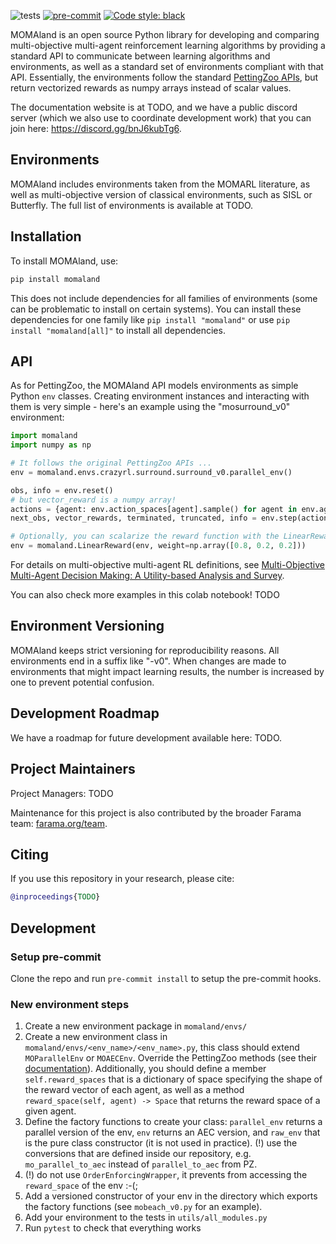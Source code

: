 ![tests](https://github.com/rradules/momaland/workflows/Python%20tests/badge.svg)
[![pre-commit](https://img.shields.io/badge/pre--commit-enabled-brightgreen?logo=pre-commit&logoColor=white)](https://pre-commit.com/)
[![Code style: black](https://img.shields.io/badge/code%20style-black-000000.svg)](https://github.com/psf/black)


<!-- start elevator-pitch -->

MOMAland is an open source Python library for developing and comparing multi-objective multi-agent reinforcement learning algorithms by providing a standard API to communicate between learning algorithms and environments, as well as a standard set of environments compliant with that API. Essentially, the environments follow the standard [PettingZoo APIs](https://github.com/Farama-Foundation/PettingZoo), but return vectorized rewards as numpy arrays instead of scalar values.

The documentation website is at TODO, and we have a public discord server (which we also use to coordinate development work) that you can join here: https://discord.gg/bnJ6kubTg6.

<!-- end elevator-pitch -->

## Environments

MOMAland includes environments taken from the MOMARL literature, as well as multi-objective version of classical environments, such as SISL or Butterfly.
The full list of environments is available at TODO.

## Installation
<!-- start install -->

To install MOMAland, use:
```bash
pip install momaland
```

This does not include dependencies for all families of environments (some can be problematic to install on certain systems). You can install these dependencies for one family like `pip install "momaland"` or use `pip install "momaland[all]"` to install all dependencies.

<!-- end install -->

## API

<!-- start snippet-usage -->

As for PettingZoo, the MOMAland API models environments as simple Python `env` classes. Creating environment instances and interacting with them is very simple - here's an example using the "mosurround_v0" environment:

```python
import momaland
import numpy as np

# It follows the original PettingZoo APIs ...
env = momaland.envs.crazyrl.surround.surround_v0.parallel_env()

obs, info = env.reset()
# but vector_reward is a numpy array!
actions = {agent: env.action_spaces[agent].sample() for agent in env.agents}
next_obs, vector_rewards, terminated, truncated, info = env.step(actions)

# Optionally, you can scalarize the reward function with the LinearReward wrapper to fall back to the original PZ API
env = momaland.LinearReward(env, weight=np.array([0.8, 0.2, 0.2]))
```
For details on multi-objective multi-agent RL definitions, see [Multi-Objective Multi-Agent Decision Making: A Utility-based Analysis and Survey](https://arxiv.org/abs/1909.02964).

You can also check more examples in this colab notebook! TODO

<!-- end snippet-usage -->


## Environment Versioning

MOMAland keeps strict versioning for reproducibility reasons. All environments end in a suffix like "-v0".  When changes are made to environments that might impact learning results, the number is increased by one to prevent potential confusion.

## Development Roadmap
We have a roadmap for future development available here: TODO.

## Project Maintainers

Project Managers:  TODO

Maintenance for this project is also contributed by the broader Farama team: [farama.org/team](https://farama.org/team).

## Citing

<!-- start citation -->

If you use this repository in your research, please cite:

```bibtex
@inproceedings{TODO}
```

<!-- end citation -->

## Development

### Setup pre-commit
Clone the repo and run `pre-commit install` to setup the pre-commit hooks.

### New environment steps
1. Create a new environment package in `momaland/envs/`
2. Create a new environment class in `momaland/envs/<env_name>/<env_name>.py`, this class should extend `MOParallelEnv` or `MOAECEnv`. Override the PettingZoo methods (see their [documentation](https://pettingzoo.farama.org/api/aec/)). Additionally, you should define a member `self.reward_spaces` that is a dictionary of space specifying the shape of the reward vector of each agent, as well as a method `reward_space(self, agent) -> Space` that returns the reward space of a given agent.
3. Define the factory functions to create your class: `parallel_env` returns a parallel version of the env, `env` returns an AEC version, and `raw_env` that is the pure class constructor (it is not used in practice). (!) use the conversions that are defined inside our repository, e.g. `mo_parallel_to_aec` instead of `parallel_to_aec` from PZ.
4. (!) do not use `OrderEnforcingWrapper`, it prevents from accessing the `reward_space` of the env :-(;
5. Add a versioned constructor of your env in the directory which exports the factory functions (see `mobeach_v0.py` for an example).
6. Add your environment to the tests in `utils/all_modules.py`
7. Run `pytest` to check that everything works
